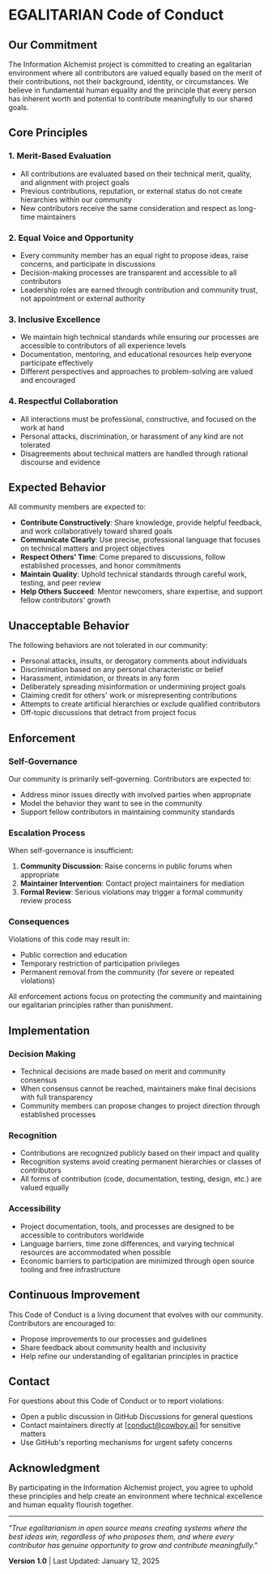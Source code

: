 # EGALITARIAN Code of Conduct

## Our Commitment

The Information Alchemist project is committed to creating an egalitarian environment where all contributors are valued equally based on the merit of their contributions, not their background, identity, or circumstances. We believe in fundamental human equality and the principle that every person has inherent worth and potential to contribute meaningfully to our shared goals.

## Core Principles

### 1. Merit-Based Evaluation
- All contributions are evaluated based on their technical merit, quality, and alignment with project goals
- Previous contributions, reputation, or external status do not create hierarchies within our community
- New contributors receive the same consideration and respect as long-time maintainers

### 2. Equal Voice and Opportunity
- Every community member has an equal right to propose ideas, raise concerns, and participate in discussions
- Decision-making processes are transparent and accessible to all contributors
- Leadership roles are earned through contribution and community trust, not appointment or external authority

### 3. Inclusive Excellence
- We maintain high technical standards while ensuring our processes are accessible to contributors of all experience levels
- Documentation, mentoring, and educational resources help everyone participate effectively
- Different perspectives and approaches to problem-solving are valued and encouraged

### 4. Respectful Collaboration
- All interactions must be professional, constructive, and focused on the work at hand
- Personal attacks, discrimination, or harassment of any kind are not tolerated
- Disagreements about technical matters are handled through rational discourse and evidence

## Expected Behavior

All community members are expected to:

- **Contribute Constructively**: Share knowledge, provide helpful feedback, and work collaboratively toward shared goals
- **Communicate Clearly**: Use precise, professional language that focuses on technical matters and project objectives
- **Respect Others' Time**: Come prepared to discussions, follow established processes, and honor commitments
- **Maintain Quality**: Uphold technical standards through careful work, testing, and peer review
- **Help Others Succeed**: Mentor newcomers, share expertise, and support fellow contributors' growth

## Unacceptable Behavior

The following behaviors are not tolerated in our community:

- Personal attacks, insults, or derogatory comments about individuals
- Discrimination based on any personal characteristic or belief
- Harassment, intimidation, or threats in any form
- Deliberately spreading misinformation or undermining project goals
- Claiming credit for others' work or misrepresenting contributions
- Attempts to create artificial hierarchies or exclude qualified contributors
- Off-topic discussions that detract from project focus

## Enforcement

### Self-Governance
Our community is primarily self-governing. Contributors are expected to:
- Address minor issues directly with involved parties when appropriate
- Model the behavior they want to see in the community
- Support fellow contributors in maintaining community standards

### Escalation Process
When self-governance is insufficient:

1. **Community Discussion**: Raise concerns in public forums when appropriate
2. **Maintainer Intervention**: Contact project maintainers for mediation
3. **Formal Review**: Serious violations may trigger a formal community review process

### Consequences
Violations of this code may result in:
- Public correction and education
- Temporary restriction of participation privileges
- Permanent removal from the community (for severe or repeated violations)

All enforcement actions focus on protecting the community and maintaining our egalitarian principles rather than punishment.

## Implementation

### Decision Making
- Technical decisions are made based on merit and community consensus
- When consensus cannot be reached, maintainers make final decisions with full transparency
- Community members can propose changes to project direction through established processes

### Recognition
- Contributions are recognized publicly based on their impact and quality
- Recognition systems avoid creating permanent hierarchies or classes of contributors
- All forms of contribution (code, documentation, testing, design, etc.) are valued equally

### Accessibility
- Project documentation, tools, and processes are designed to be accessible to contributors worldwide
- Language barriers, time zone differences, and varying technical resources are accommodated when possible
- Economic barriers to participation are minimized through open source tooling and free infrastructure

## Continuous Improvement

This Code of Conduct is a living document that evolves with our community. Contributors are encouraged to:
- Propose improvements to our processes and guidelines
- Share feedback about community health and inclusivity
- Help refine our understanding of egalitarian principles in practice

## Contact

For questions about this Code of Conduct or to report violations:
- Open a public discussion in GitHub Discussions for general questions
- Contact maintainers directly at [conduct@cowboy.ai] for sensitive matters
- Use GitHub's reporting mechanisms for urgent safety concerns

## Acknowledgment

By participating in the Information Alchemist project, you agree to uphold these principles and help create an environment where technical excellence and human equality flourish together.

---

*"True egalitarianism in open source means creating systems where the best ideas win, regardless of who proposes them, and where every contributor has genuine opportunity to grow and contribute meaningfully."*

**Version 1.0** | Last Updated: January 12, 2025 